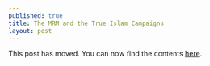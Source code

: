 ```yaml
---
published: true
title: The MRM and the True Islam Campaigns
layout: post
---
```

This post has moved. You can now find the contents [here](http://reasononfaith.com/post/146804877331/the-mrm-and-the-true-islam-campaigns).